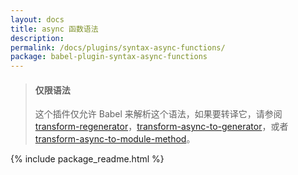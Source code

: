 ```yaml
---
layout: docs
title: async 函数语法
description:
permalink: /docs/plugins/syntax-async-functions/
package: babel-plugin-syntax-async-functions
---
```


<blockquote class="babel-callout babel-callout-info">
  <h4>仅限语法</h4>
  <p>
    这个插件仅允许 Babel 来解析这个语法，如果要转译它，请参阅 <a href="/docs/plugins/transform-regenerator">transform-regenerator</a>，<a href="/docs/plugins/transform-async-to-generator">transform-async-to-generator</a>，或者 <a href="/docs/plugins/transform-async-to-module-method">transform-async-to-module-method</a>。
  </p>
</blockquote>

{% include package_readme.html %}
